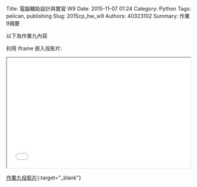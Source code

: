 Title: 電腦輔助設計與實習 W9
Date: 2015-11-07 01:24
Category: Python
Tags: pelican, publishing
Slug: 2015cp_hw_w9
Authors: 40323102
Summary: 作業9摘要

以下為作業九內容

利用 iframe 嵌入投影片:

<iframe src="40323102_cp_w9_p.html" width="500" height="300"></iframe>

[作業九投影片](40323102_cp_w9_p.html){:target="_blank"}
